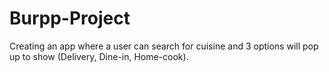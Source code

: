 # Burpp-Project
Creating an app where a user can search for cuisine and 3 options will pop up to show (Delivery, Dine-in, Home-cook).
